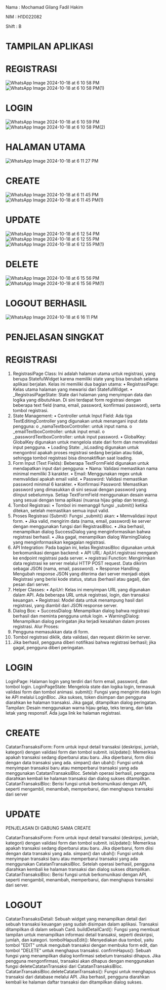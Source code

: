 Nama : Mochamad Gilang Fadil Hakim

NIM  : H1D022082

Shift : B

# TAMPILAN APLIKASI 

# REGISTRASI 
![WhatsApp Image 2024-10-18 at 6 10 58 PM](https://github.com/user-attachments/assets/3378b30d-9a4e-4ddb-bfac-0171f5d40f28)
![WhatsApp Image 2024-10-18 at 6 10 58 PM(1)](https://github.com/user-attachments/assets/708f60b6-4aff-4bc9-9e34-84e9a24b35d0)

# LOGIN
![WhatsApp Image 2024-10-18 at 6 10 59 PM](https://github.com/user-attachments/assets/0372bf78-ce42-4dc2-bd78-71a191ace2a5)
![WhatsApp Image 2024-10-18 at 6 10 58 PM(2)](https://github.com/user-attachments/assets/d34f01b7-57a8-47aa-afd5-ba83c2511ced)

# HALAMAN UTAMA
![WhatsApp Image 2024-10-18 at 6 11 27 PM](https://github.com/user-attachments/assets/73e426fc-3adf-4afe-b2e9-b462993c4d51)

# CREATE
![WhatsApp Image 2024-10-18 at 6 11 45 PM](https://github.com/user-attachments/assets/628485f9-1999-4ce6-8146-5b5ba3a37256)
![WhatsApp Image 2024-10-18 at 6 11 45 PM(1)](https://github.com/user-attachments/assets/c87ab549-235f-4bf0-855b-6d4bc2c3657d)

# UPDATE
![WhatsApp Image 2024-10-18 at 6 12 54 PM](https://github.com/user-attachments/assets/522e4528-df53-4049-ba67-4e784bff29a4)
![WhatsApp Image 2024-10-18 at 6 12 55 PM](https://github.com/user-attachments/assets/ef6e2e41-a09a-4627-a2d5-584cc15e1508)
![WhatsApp Image 2024-10-18 at 6 12 55 PM(1)](https://github.com/user-attachments/assets/04e1bd7b-3508-4727-92a9-c4a5de9b217e)

# DELETE
![WhatsApp Image 2024-10-18 at 6 15 56 PM](https://github.com/user-attachments/assets/e6ecff3b-44f7-4163-9bf8-90599a350359)
![WhatsApp Image 2024-10-18 at 6 15 56 PM(1)](https://github.com/user-attachments/assets/b0ac10f0-72de-41d0-9991-05238a869895)

# LOGOUT BERHASIL 
![WhatsApp Image 2024-10-18 at 6 16 11 PM](https://github.com/user-attachments/assets/e85d8366-89dc-4551-a844-9b8b430f08e5)


# PENJELASAN SINGKAT

# REGISTRASI

1. RegistrasiPage Class:
Ini adalah halaman utama untuk registrasi, yang berupa StatefulWidget karena memiliki state yang bisa berubah selama aplikasi berjalan. Kelas ini memiliki dua bagian utama:
•	RegistrasiPage: Kelas utama halaman yang mewarisi dari StatefulWidget.
•	_RegistrasiPageState: State dari halaman yang menyimpan data dan logika yang dibutuhkan. Di sini terdapat form registrasi dengan beberapa text field (nama, email, password, konfirmasi password), serta tombol registrasi.
2. State Management:
•	Controller untuk Input Field: Ada tiga TextEditingController yang digunakan untuk menangani input data pengguna:
o	_namaTextboxController: untuk input nama.
o	_emailTextboxController: untuk input email.
o	_passwordTextboxController: untuk input password.
•	GlobalKey: GlobalKey<FormState> digunakan untuk mengelola state dari form dan memvalidasi input pengguna.
•	Loading State: _isLoading digunakan untuk mengontrol apakah proses registrasi sedang berjalan atau tidak, sehingga tombol registrasi bisa dinonaktifkan saat loading.
3. Form Input (Text Fields):
Beberapa TextFormField digunakan untuk mendapatkan input dari pengguna:
•	Nama: Validasi memastikan nama minimal memiliki 3 karakter.
•	Email: Menggunakan regex untuk memvalidasi apakah email valid.
•	Password: Validasi memastikan password minimal 6 karakter.
•	Konfirmasi Password: Memastikan password yang dimasukkan di sini sesuai dengan password yang diinput sebelumnya.
Setiap TextFormField menggunakan desain warna yang sesuai dengan tema aplikasi (nuansa hijau gelap dan terang).
4. Tombol Registrasi:
•	Tombol ini memanggil fungsi _submit() ketika ditekan, setelah memastikan semua input valid.
5. Proses Registrasi (Submit):
Fungsi _submit() akan:
•	Memvalidasi input form.
•	Jika valid, mengirim data (nama, email, password) ke server dengan menggunakan fungsi dari RegistrasiBloc.
•	Jika berhasil, menampilkan dialog SuccessDialog yang menginformasikan bahwa registrasi berhasil.
•	Jika gagal, menampilkan dialog WarningDialog yang menginformasikan kegagalan registrasi.
6. API Integration:
Pada bagian ini, kelas RegistrasiBloc digunakan untuk berkomunikasi dengan backend:
•	API URL: ApiUrl.registrasi mengarah ke endpoint registrasi pada server.
•	registrasi Function: Mengirimkan data registrasi ke server melalui HTTP POST request. Data dikirim sebagai JSON (nama, email, password).
•	Response Handling: Mengubah response JSON yang diterima dari server menjadi objek Registrasi yang berisi kode status, status (berhasil atau gagal), dan pesan dari server.
7. Helper Classes:
•	ApiUrl: Kelas ini menyimpan URL yang digunakan dalam API. Ada beberapa URL untuk registrasi, login, dan transaksi keuangan.
•	Registrasi: Model data untuk menampung hasil dari registrasi, yang diambil dari JSON response server.
8. Dialog Box:
•	SuccessDialog: Menampilkan dialog bahwa registrasi berhasil dan meminta pengguna untuk login.
•	WarningDialog: Menampilkan dialog peringatan jika terjadi kesalahan dalam proses registrasi.
Alur Proses:
1.	Pengguna memasukkan data di form.
2.	Tombol registrasi diklik, data validasi, dan request dikirim ke server.
3.	Jika berhasil, pengguna diberi notifikasi bahwa registrasi berhasil; jika gagal, pengguna diberi peringatan.

# LOGIN

LoginPage: Halaman login yang terdiri dari form email, password, dan tombol login.
LoginPageState: Mengelola state dan logika login, termasuk validasi form dan tombol animasi.
submit(): Fungsi yang mengirim data login ke API melalui LoginBloc. Jika sukses, token disimpan dan pengguna diarahkan ke halaman transaksi. Jika gagal, ditampilkan dialog peringatan.
Tampilan: Desain menggunakan warna hijau gelap, teks terang, dan tata letak yang responsif. Ada juga link ke halaman registrasi.


# CREATE

CatatanTransaksiForm: Form untuk input detail transaksi (deskripsi, jumlah, kategori) dengan validasi form dan tombol submit.
isUpdate(): Memeriksa apakah transaksi sedang diperbarui atau baru. Jika diperbarui, form diisi dengan data transaksi yang ada.
simpan() dan ubah(): Fungsi untuk menyimpan transaksi baru atau memperbarui transaksi yang ada menggunakan CatatanTransaksiBloc. Setelah operasi berhasil, pengguna diarahkan kembali ke halaman transaksi dan dialog sukses ditampilkan.
CatatanTransaksiBloc: Berisi fungsi untuk berkomunikasi dengan API, seperti mengambil, menambah, memperbarui, dan menghapus transaksi dari server

# UPDATE

PENJELASAN DI GABUNG SAMA CREATE

CatatanTransaksiForm: Form untuk input detail transaksi (deskripsi, jumlah, kategori) dengan validasi form dan tombol submit.
isUpdate(): Memeriksa apakah transaksi sedang diperbarui atau baru. Jika diperbarui, form diisi dengan data transaksi yang ada.
simpan() dan ubah(): Fungsi untuk menyimpan transaksi baru atau memperbarui transaksi yang ada menggunakan CatatanTransaksiBloc. Setelah operasi berhasil, pengguna diarahkan kembali ke halaman transaksi dan dialog sukses ditampilkan.
CatatanTransaksiBloc: Berisi fungsi untuk berkomunikasi dengan API, seperti mengambil, menambah, memperbarui, dan menghapus transaksi dari server.

# LOGOUT

CatatanTransaksiDetail: Sebuah widget yang menampilkan detail dari sebuah transaksi keuangan yang sudah disimpan dalam aplikasi. Transaksi ditampilkan di dalam sebuah Card.
buildDetailCard(): Fungsi yang membuat tampilan untuk menampilkan informasi detail transaksi, seperti deskripsi, jumlah, dan kategori.
tombolHapusEdit(): Menyediakan dua tombol, yaitu tombol "EDIT" untuk mengubah transaksi dengan membuka form edit, dan tombol "DELETE" untuk menghapus transaksi.
confirmHapus(): Sebuah fungsi yang menampilkan dialog konfirmasi sebelum transaksi dihapus. Jika pengguna mengonfirmasi, transaksi akan dihapus dengan menggunakan fungsi deleteCatatanTransaksi dari CatatanTransaksiBloc.
CatatanTransaksiBloc.deleteCatatanTransaksi(): Fungsi untuk menghapus transaksi dari database melalui API. Jika berhasil, pengguna diarahkan kembali ke halaman daftar transaksi dan ditampilkan dialog sukses.

